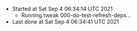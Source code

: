   - Started at Sat Sep  4 06:34:14 UTC 2021
    - Running tweak 000-do-test-refresh-deps...
  - Last done at Sat Sep  4 06:34:41 UTC 2021
